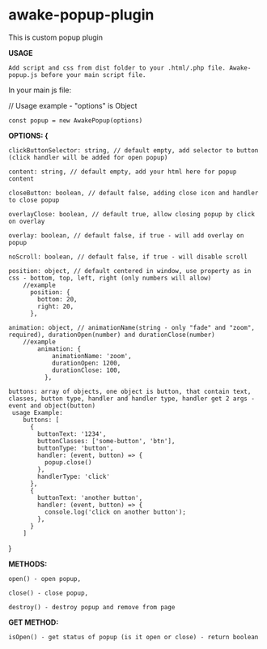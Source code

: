 # awake-popup-plugin
This is custom popup plugin


**USAGE**

    Add script and css from dist folder to your .html/.php file. Awake-popup.js before your main script file.



In your main js file: 

// Usage example - "options" is Object

    const popup = new AwakePopup(options)


**OPTIONS: {**

    clickButtonSelector: string, // default empty, add selector to button (click handler will be added for open popup)

    content: string, // default empty, add your html here for popup content
    
    closeButton: boolean, // default false, adding close icon and handler to close popup
    
    overlayClose: boolean, // default true, allow closing popup by click on overlay
    
    overlay: boolean, // default false, if true - will add overlay on popup
    
    noScroll: boolean, // default false, if true - will disable scroll

    position: object, // default centered in window, use property as in css - bottom, top, left, right (only numbers will allow)
        //example
          position: {
            bottom: 20,
            right: 20,
          },
          
    animation: object, // animationName(string - only "fade" and "zoom", required), durationOpen(number) and durationClose(number)
        //example
            animation: {
                animationName: 'zoom',
                durationOpen: 1200,
                durationClose: 100,
              },
    
    buttons: array of objects, one object is button, that contain text, classes, button type, handler and handler type, handler get 2 args - event and object(button)
     usage Example: 
        buttons: [
          {
            buttonText: '1234',
            buttonClasses: ['some-button', 'btn'],
            buttonType: 'button',
            handler: (event, button) => {
              popup.close()
            },
            handlerType: 'click'
          },
          {
            buttonText: 'another button',
            handler: (event, button) => {
              console.log('click on another button');
            },
          }
        ]
}

**METHODS:**

    open() - open popup,

    close() - close popup,

    destroy() - destroy popup and remove from page


**GET METHOD:**

    isOpen() - get status of popup (is it open or close) - return boolean



